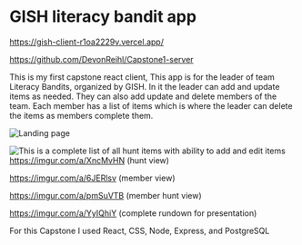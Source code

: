# GISH literacy bandit app

https://gish-client-r1oa2229v.vercel.app/

https://github.com/DevonReihl/Capstone1-server

This is my first capstone react client, 
This app is for the leader of team Literacy Bandits, organized by GISH. 
In it the leader can add and update items as needed. They can also add update and delete 
members of the team. Each member has a list of items which is where the leader can delete 
the items as members complete them.

![Landing page](https://imgur.com/a/YyIQhiY)

![This is a complete list of all hunt items with ability to add and edit items](https://imgur.com/a/XncMvHN )
https://imgur.com/a/XncMvHN (hunt view)

https://imgur.com/a/6JERlsv (member view)

https://imgur.com/a/pmSuVTB (member hunt view)


https://imgur.com/a/YyIQhiY (complete rundown for presentation)

For this Capstone I used React, CSS, Node, Express, and PostgreSQL
